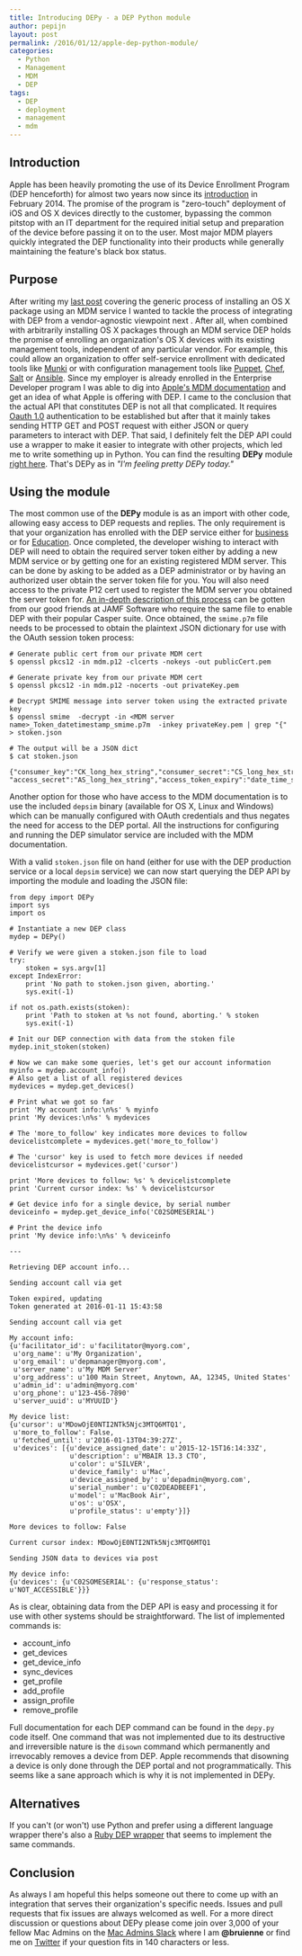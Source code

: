 ```yaml
---
title: Introducing DEPy - a DEP Python module
author: pepijn
layout: post
permalink: /2016/01/12/apple-dep-python-module/
categories:
  - Python
  - Management
  - MDM
  - DEP
tags:
  - DEP
  - deployment
  - management
  - mdm
---
```


## Introduction

Apple has been heavily promoting the use of its Device Enrollment Program (DEP henceforth) for almost two years now since its [introduction](http://arstechnica.com/apple/2014/02/apples-new-management-features-help-locked-down-ipads-stay-locked-down/) in February 2014. The promise of the program is "zero-touch" deployment of iOS and OS X devices directly to the customer, bypassing the common pitstop with an IT department for the required initial setup and preparation of the device before passing it on to the user. Most major MDM players quickly integrated the DEP functionality into their products while generally maintaining the feature's black box status.<!--more-->

## Purpose

After writing my [last post](http://enterprisemac.bruienne.com/2015/11/17/installing-os-x-pkgs-using-an-mdm-service/) covering the generic process of installing an OS X package using an MDM service I wanted to tackle the process of integrating with DEP from a vendor-agnostic viewpoint next  . After all, when combined with arbitrarily installing OS X packages through an MDM service DEP holds the promise of enrolling an organization's OS X devices with its existing management tools, independent of any particular vendor. For example, this could allow an organization to offer self-service enrollment with dedicated tools like [Munki](https://github.com/munki/munki) or with configuration management tools like [Puppet](https://puppetlabs.com), [Chef](https://chef.io), [Salt](http://saltstack.com/) or [Ansible](http://ansible.com). Since my employer is already enrolled in the Enterprise Developer program I was able to dig into [Apple's MDM documentation](https://developer.apple.com/go/?id=mobile-device-management-protocol-reference) and get an idea of what Apple is offering with DEP. I came to the conclusion that the actual API that constitutes DEP is not all that complicated. It requires [Oauth 1.0](https://tools.ietf.org/html/rfc5849) authentication to be established but after that it mainly takes sending HTTP GET and POST request with either JSON or query parameters to interact with DEP. That said, I definitely felt the DEP API could use a wrapper to make it easier to integrate with other projects, which led me to write something up in Python. You can find the resulting **DEPy** module [right here](https://github.com/bruienne/DEPy). That's DEPy as in _"I'm feeling pretty DEPy today."_

## Using the module

The most common use of the **DEPy** module is as an import with other code, allowing easy access to DEP requests and replies. The only requirement is that your organization has enrolled with the DEP service either for [business](http://www.apple.com/business/dep/) or for [Education](http://www.apple.com/education/it/dep/). Once completed, the developer wishing to interact with DEP will need to obtain the required server token either by adding a new MDM service or by getting one for an existing registered MDM server. This can be done by asking to be added as a DEP administrator or by having an authorized user obtain the server token file for you. You will also need access to the private P12 cert used to register the MDM server you obtained the server token for. [An in-depth description of this process](https://jamfnation.jamfsoftware.com/article.html?id=359) can be gotten from our good friends at JAMF Software who require the same file to enable DEP with their popular Casper suite. Once obtained, the `smime.p7m` file needs to be processed to obtain the plaintext JSON dictionary for use with the OAuth session token process:

```
# Generate public cert from our private MDM cert
$ openssl pkcs12 -in mdm.p12 -clcerts -nokeys -out publicCert.pem

# Generate private key from our private MDM cert
$ openssl pkcs12 -in mdm.p12 -nocerts -out privateKey.pem

# Decrypt SMIME message into server token using the extracted private key
$ openssl smime  -decrypt -in <MDM server name>_Token_datetimestamp_smime.p7m  -inkey privateKey.pem | grep "{" > stoken.json

# The output will be a JSON dict
$ cat stoken.json

{"consumer_key":"CK_long_hex_string","consumer_secret":"CS_long_hex_string","access_token":"AT_long_hex_string",
"access_secret":"AS_long_hex_string","access_token_expiry":"date_time_stamp_UTC"}
```

Another option for those who have access to the MDM documentation is to use the included `depsim` binary (available for OS X, Linux and Windows) which can be manually configured with OAuth credentials and thus negates the need for access to the DEP portal. All the instructions for configuring and running the DEP simulator service are included with the MDM documentation.

With a valid `stoken.json` file on hand (either for use with the DEP production service or a local `depsim` service) we can now start querying the DEP API by importing the module and loading the JSON file:

```
from depy import DEPy
import sys
import os

# Instantiate a new DEP class
mydep = DEPy()

# Verify we were given a stoken.json file to load
try:
    stoken = sys.argv[1]
except IndexError:
    print 'No path to stoken.json given, aborting.'
    sys.exit(-1)

if not os.path.exists(stoken):
    print 'Path to stoken at %s not found, aborting.' % stoken
    sys.exit(-1)

# Init our DEP connection with data from the stoken file
mydep.init_stoken(stoken)

# Now we can make some queries, let's get our account information
myinfo = mydep.account_info()
# Also get a list of all registered devices
mydevices = mydep.get_devices()

# Print what we got so far
print 'My account info:\n%s' % myinfo
print 'My devices:\n%s' % mydevices

# The 'more_to_follow' key indicates more devices to follow
devicelistcomplete = mydevices.get('more_to_follow')

# The 'cursor' key is used to fetch more devices if needed
devicelistcursor = mydevices.get('cursor')

print 'More devices to follow: %s' % devicelistcomplete
print 'Current cursor index: %s' % devicelistcursor

# Get device info for a single device, by serial number
deviceinfo = mydep.get_device_info('C02SOMESERIAL')

# Print the device info
print 'My device info:\n%s' % deviceinfo

---

Retrieving DEP account info...

Sending account call via get

Token expired, updating
Token generated at 2016-01-11 15:43:58

Sending account call via get

My account info:
{u'facilitator_id': u'facilitator@myorg.com',
 u'org_name': u'My Organization',
 u'org_email': u'depmanager@myorg.com',
 u'server_name': u'My MDM Server'
 u'org_address': u'100 Main Street, Anytown, AA, 12345, United States'
 u'admin_id': u'admin@myorg.com'
 u'org_phone': u'123-456-7890'
 u'server_uuid': u'MYUUID'}

My device list:
{u'cursor': u'MDowOjE0NTI2NTk5Njc3MTQ6MTQ1',
 u'more_to_follow': False,
 u'fetched_until': u'2016-01-13T04:39:27Z',
 u'devices': [{u'device_assigned_date': u'2015-12-15T16:14:33Z',
               u'description': u'MBAIR 13.3 CTO',
               u'color': u'SILVER',
               u'device_family': u'Mac',
               u'device_assigned_by': u'depadmin@myorg.com',
               u'serial_number': u'C02DEADBEEF1',
               u'model': u'MacBook Air',
               u'os': u'OSX',
               u'profile_status': u'empty'}]}

More devices to follow: False

Current cursor index: MDowOjE0NTI2NTk5Njc3MTQ6MTQ1

Sending JSON data to devices via post

My device info:
{u'devices': {u'C02SOMESERIAL': {u'response_status': u'NOT_ACCESSIBLE'}}}

```

As is clear, obtaining data from the DEP API is easy and processing it for use with other systems should be straightforward. The list of implemented commands is:

- account_info
- get_devices
- get_device_info
- sync_devices
- get_profile
- add_profile
- assign_profile
- remove_profile

Full documentation for each DEP command can be found in the `depy.py` code itself. One command that was not implemented due to its destructive and irreversible nature is the `disown` command which permanently and irrevocably removes a device from DEP. Apple recommends that disowning a device is only done through the DEP portal and not programmatically. This seems like a sane approach which is why it is not implemented in DEPy.

## Alternatives

If you can't (or won't) use Python and prefer using a different language wrapper there's also a [Ruby DEP wrapper](https://github.com/AppBlade/DEP-Client/tree/master/Apple/DeviceEnrollmentProgram) that seems to implement the same commands.

## Conclusion

As always I am hopeful this helps someone out there to come up with an integration that serves their organization's specific needs. Issues and pull requests that fix issues are always welcomed as well. For a more direct discussion or questions about DEPy please come join over 3,000 of your fellow Mac Admins on the [Mac Admins Slack](https://macadmins.herokuapp.com/) where I am **@bruienne** or find me on [Twitter](https://twitter.com/bruienne) if your question fits in 140 characters or less.
